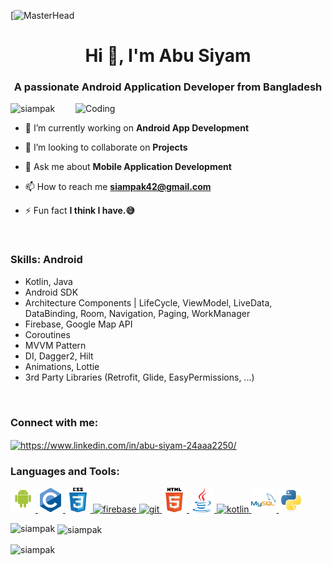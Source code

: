 [![MasterHead](https://4.bp.blogspot.com/-6vGvy4vCcvE/Xdcwnaf7XzI/AAAAAAAANZM/Io2mm8SXjmUVCo60byOn-XpLUpn54nizACLcBGAsYHQ/s1600/image1.gif)
<h1 align="center">Hi 👋, I'm Abu Siyam</h1>
<h3 align="center">A passionate Android Application Developer from Bangladesh</h3>
<img align="right" alt="Coding" width="400" src="https://i.pinimg.com/originals/fb/a7/c7/fba7c713a78dc212c5f53aab264d2166.gif">

<p align="left"> <img src="https://komarev.com/ghpvc/?username=siampak&label=Profile%20views&color=0e75b6&style=flat" alt="siampak" /> </p>

- 🔭 I’m currently working on **Android App Development**

- 👯 I’m looking to collaborate on **Projects**

- 💬 Ask me about **Mobile Application Development**

- 📫 How to reach me **siampak42@gmail.com**

- ⚡ Fun fact **I think I have.😅**

  <br>
  
<h3 align="left"> Skills: Android</h3>


- Kotlin, Java
- Android SDK
- Architecture Components | LifeCycle, ViewModel, LiveData, DataBinding, Room, Navigation, Paging, WorkManager
- Firebase, Google Map API
- Coroutines
- MVVM Pattern
- DI, Dagger2, Hilt
- Animations, Lottie
- 3rd Party Libraries (Retrofit, Glide, EasyPermissions, ...)

<br>

<h3 align="left">Connect with me:</h3>
<p align="left">
<a href="https://linkedin.com/in/https://www.linkedin.com/in/abu-siyam-24aaa2250/" target="blank"><img align="center" src="https://raw.githubusercontent.com/rahuldkjain/github-profile-readme-generator/master/src/images/icons/Social/linked-in-alt.svg" alt="https://www.linkedin.com/in/abu-siyam-24aaa2250/" height="30" width="40" /></a>
</p>

<h3 align="left">Languages and Tools:</h3>
<p align="left"> <a href="https://developer.android.com" target="_blank" rel="noreferrer"> <img src="https://raw.githubusercontent.com/devicons/devicon/master/icons/android/android-original-wordmark.svg" alt="android" width="40" height="40"/> </a> <a href="https://www.cprogramming.com/" target="_blank" rel="noreferrer"> <img src="https://raw.githubusercontent.com/devicons/devicon/master/icons/c/c-original.svg" alt="c" width="40" height="40"/> </a> <a href="https://www.w3schools.com/css/" target="_blank" rel="noreferrer"> <img src="https://raw.githubusercontent.com/devicons/devicon/master/icons/css3/css3-original-wordmark.svg" alt="css3" width="40" height="40"/> </a> <a href="https://firebase.google.com/" target="_blank" rel="noreferrer"> <img src="https://www.vectorlogo.zone/logos/firebase/firebase-icon.svg" alt="firebase" width="40" height="40"/> </a> <a href="https://git-scm.com/" target="_blank" rel="noreferrer"> <img src="https://www.vectorlogo.zone/logos/git-scm/git-scm-icon.svg" alt="git" width="40" height="40"/> </a> <a href="https://www.w3.org/html/" target="_blank" rel="noreferrer"> <img src="https://raw.githubusercontent.com/devicons/devicon/master/icons/html5/html5-original-wordmark.svg" alt="html5" width="40" height="40"/> </a> <a href="https://www.java.com" target="_blank" rel="noreferrer"> <img src="https://raw.githubusercontent.com/devicons/devicon/master/icons/java/java-original.svg" alt="java" width="40" height="40"/> </a> <a href="https://kotlinlang.org" target="_blank" rel="noreferrer"> <img src="https://www.vectorlogo.zone/logos/kotlinlang/kotlinlang-icon.svg" alt="kotlin" width="40" height="40"/> </a> <a href="https://www.mysql.com/" target="_blank" rel="noreferrer"> <img src="https://raw.githubusercontent.com/devicons/devicon/master/icons/mysql/mysql-original-wordmark.svg" alt="mysql" width="40" height="40"/> </a> <a href="https://www.python.org" target="_blank" rel="noreferrer"> <img src="https://raw.githubusercontent.com/devicons/devicon/master/icons/python/python-original.svg" alt="python" width="40" height="40"/> </a> </p>

<p><img align="left" src="https://github-readme-stats.vercel.app/api/top-langs?username=siampak&show_icons=true&locale=en&layout=compact" alt="siampak" /></p>

<p>&nbsp;<img align="center" src="https://github-readme-stats.vercel.app/api?username=siampak&show_icons=true&locale=en" alt="siampak" /></p>

<p><img align="center" src="https://github-readme-streak-stats.herokuapp.com/?user=siampak&" alt="siampak" /></p>
